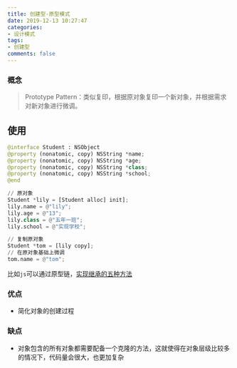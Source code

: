 ```yaml
---
title: 创建型-原型模式
date: 2019-12-13 10:27:47
categories:
- 设计模式
tags:
- 创建型
comments: false
---
```


### 概念

> Prototype Pattern：类似复印，根据原对象复印一个新对象，并根据需求对新对象进行微调。



## 使用

```python
@interface Student : NSObject
@property (nonatomic, copy) NSString *name;
@property (nonatomic, copy) NSString *age;
@property (nonatomic, copy) NSString *class;
@property (nonatomic, copy) NSString *school;
@end

// 原对象
Student *lily = [Student alloc] init];
lily.name = @"lily";
lily.age = @"13";
lily.class = @"五年一班";
lily.school = @"实现学校";

// 复制原对象
Student *tom = [lily copy];
// 在原对象基础上微调
tom.name = @"tom";
```

比如`js`可以通过原型链，[实现继承的五种方法](http://super-wei.top/2019/09/10/JavaScript/%E5%8E%9F%E5%9E%8B%E4%B8%8E%E7%BB%A7%E6%89%BF/JS-%E5%AE%9E%E7%8E%B0%E7%BB%A7%E6%89%BF%E7%9A%84%E4%BA%94%E7%A7%8D%E5%8A%9E%E6%B3%95/#more)



### 优点

- 简化对象的创建过程



### 缺点

- 对象包含的所有对象都需要配备一个克隆的方法，这就使得在对象层级比较多的情况下，代码量会很大，也更加复杂